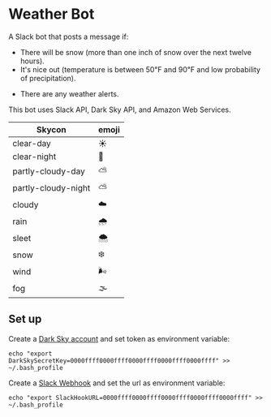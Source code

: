 # Weather Bot

A Slack bot that posts a message if:

+ There will be snow (more than one inch of snow over the next twelve hours).
+ It's nice out (temperature is between 50℉ and 90℉ and low probability of precipitation).
* There are any weather alerts.

This bot uses Slack API, Dark Sky API, and Amazon Web Services.

Skycon | emoji
-------|-------
clear-day | ☀️
clear-night | 🌙
partly-cloudy-day | ⛅️
partly-cloudy-night | ⛅️
cloudy | ☁️
rain | 🌧
sleet | 🌨
snow | ❄️
wind | 🌬
fog | 🌫

## Set up

Create a [Dark Sky account](https://darksky.net/dev/) and set token as environment variable:

```
echo "export DarkSkySecretKey=0000ffff0000ffff0000ffff0000ffff0000ffff" >> ~/.bash_profile
```

Create a [Slack Webhook](https://api.slack.com/incoming-webhooks) and set the url as environment variable:

```
echo "export SlackHookURL=0000ffff0000ffff0000ffff0000ffff0000ffff" >> ~/.bash_profile
```